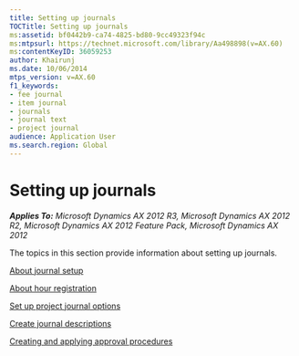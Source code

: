 ```yaml
---
title: Setting up journals
TOCTitle: Setting up journals
ms:assetid: bf0442b9-ca74-4825-bd80-9cc49323f94c
ms:mtpsurl: https://technet.microsoft.com/library/Aa498898(v=AX.60)
ms:contentKeyID: 36059253
author: Khairunj
ms.date: 10/06/2014
mtps_version: v=AX.60
f1_keywords:
- fee journal
- item journal
- journals
- journal text
- project journal
audience: Application User
ms.search.region: Global
---
```


# Setting up journals 


_**Applies To:** Microsoft Dynamics AX 2012 R3, Microsoft Dynamics AX 2012 R2, Microsoft Dynamics AX 2012 Feature Pack, Microsoft Dynamics AX 2012_

The topics in this section provide information about setting up journals.

[About journal setup](about-journal-setup.md)

[About hour registration](about-hour-registration.md)

[Set up project journal options](set-up-project-journal-options.md)

[Create journal descriptions](create-journal-descriptions.md)

[Creating and applying approval procedures](creating-and-applying-approval-procedures.md)

  


